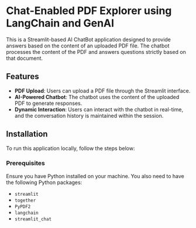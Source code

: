 # Chat-Enabled PDF Explorer using LangChain and GenAI

This is a Streamlit-based AI ChatBot application designed to provide answers based on the content of an uploaded PDF file. The chatbot processes the content of the PDF and answers questions strictly based on that document.

## Features

- **PDF Upload**: Users can upload a PDF file through the Streamlit interface.
- **AI-Powered Chatbot**: The chatbot uses the content of the uploaded PDF to generate responses.
- **Dynamic Interaction**: Users can interact with the chatbot in real-time, and the conversation history is maintained within the session.

## Installation

To run this application locally, follow the steps below:

### Prerequisites

Ensure you have Python installed on your machine. You also need to have the following Python packages:

- `streamlit`
- `together`
- `PyPDF2`
- `langchain`
- `streamlit_chat`
